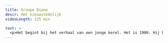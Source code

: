 ```yaml
---
title: Groupe Diane
descr: Het nieuwstedelijk
videoLength: 125 min

text: >-
  <p>Het begint bij het verhaal van een jonge kerel. Het is 1980. Hij kaapt een lijnbus en eist radiozendtijd. Naïef idealisme in een tijdperk dat wordt getekend door economische crisis, bijzondere wetten en indexsprongen. Dreiging uit het oosten en protest, gewapende actie en geweld.<br><br>Dertig jaar later. &nbsp;Drie resterende leden van een extreem-linkse terreurgroep leven nog steeds ondergedoken en kunnen geen kant meer op. &nbsp;Een geëngageerde prof zoekt contact met hen en sleurt een jonge activist mee.<br><br>Groupe Diane is het verhaal van idealen en desillusies, van verzet, directe actie en geweld, van een wereld die in cirkeltjes draait, van de roep naar verandering en een ontluisterende conclusie.<br><br>Na de eerste samenwerkingen in Angst en Hoop, werkten Christophe Aussems en Stijn Devillé volop samen in deze voorstelling over activisme</p><p>‍</p><p><strong>Credits</strong><br></p><p><strong>regie &amp; research</strong> Christophe Aussems tekst, <strong>research &amp; (muziek)dramaturgie </strong>Stijn Devillé &nbsp;<strong>spel </strong>Sara Vertongen, Jonas Van Thielen, Michaël Pas, Pieter-Jan De Wyngaert, Suzanne Grotenhuis &amp; Matthias van de Brul <strong>muziek</strong> Bert Hornikx &amp; Gerrit Valckenaers <strong>scenografie</strong> Danny Cobbaut <strong>lichtontwerp </strong>Kishan Singh <strong>kostuums</strong><br>Veerle Hasselman <strong>geluid</strong> Stefan De Reese <strong>captatie </strong>Beeldstorm (Jan Bosteels)<br></p>
---
```

